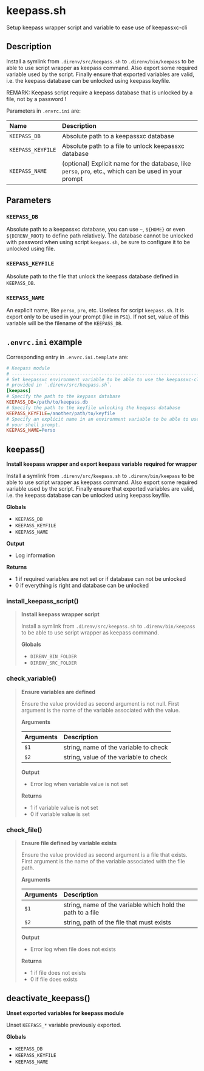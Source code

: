 # keepass.sh

Setup keepass wrapper script and variable to ease use of keepassxc-cli

## Description

Install a symlink from `.direnv/src/keepass.sh` to `.direnv/bin/keepass` to
be able to use script wrapper as keepass command. Also export some required
variable used by the script. Finally ensure that exported variables are
valid, i.e. the keepass database can be unlocked using keepass keyfile.

REMARK: Keepass script require a keepass database that is unlocked by a
file, not by a password !

Parameters in `.envrc.ini` are:

<center>

| Name               | Description                                                                                             |
| :----------------- | :------------------------------------------------------------------------------------------------------ |
| `KEEPASS_DB`       | Absolute path to a keepassxc database                                                                   |
| `KEEPASS_KEYFILE`  | Absolute path to a file to unlock keepassxc database                                                    |
| `KEEPASS_NAME`     | (optional) Explicit name for the database, like `perso`, `pro`, etc., which can be used in your prompt  |

</center>

## Parameters

### `KEEPASS_DB`

Absolute path to a keepassxc database, you can use `~`, `${HOME}` or even
`${DIRENV_ROOT}` to define path relatively. The database cannot be unlocked
with password when using script `keepass.sh`, be sure to configure it to be
unlocked using file.

### `KEEPASS_KEYFILE`

Absolute path to the file that unlock the keepass database defined in
`KEEPASS_DB`.

### `KEEPASS_NAME`

An explicit name, like `perso`, `pro`, etc. Useless for script `keepass.sh`.
It is export only to be used in your prompt (like in `PS1`). If not set,
value of this variable will be the filename of the `KEEPASS_DB`.

## `.envrc.ini` example

Corresponding entry in `.envrc.ini.template` are:

```ini
# Keepass module
# ------------------------------------------------------------------------------
# Set keepassxc environment variable to be able to use the keepassxc-cli wrapper
# provided in `.direnv/src/keepass.sh`.
[keepass]
# Specify the path to the keypass database
KEEPASS_DB=/path/to/keepass.db
# Specify the path to the keyfile unlocking the keepass database
KEEPASS_KEYFILE=/another/path/to/keyfile
# Specify an explicit name in an environment variable to be able to use it in
# your shell prompt.
KEEPASS_NAME=Perso
```



## keepass()

 **Install keepass wrapper and export keepass variable required for wrapper**
 
 Install a symlink from `.direnv/src/keepass.sh` to `.direnv/bin/keepass` to
 be able to use script wrapper as keepass command. Also export some required
 variable used by the script. Finally ensure that exported variables are
 valid, i.e. the keepass database can be unlocked using keepass keyfile.

 **Globals**

 - `KEEPASS_DB`
 - `KEEPASS_KEYFILE`
 - `KEEPASS_NAME`

 **Output**

 - Log information

 **Returns**

 - 1 if required variables are not set or if database can not be unlocked
 - 0 if everything is right and database can be unlocked

### install_keepass_script()

> **Install keepass wrapper script**
> 
> Install a symlink from `.direnv/src/keepass.sh` to `.direnv/bin/keepass`
> to be able to use script wrapper as keepass command.
>
> **Globals**
>
> - `DIRENV_BIN_FOLDER`
> - `DIRENV_SRC_FOLDER`
>
>

### check_variable()

> **Ensure variables are defined**
> 
> Ensure the value provided as second argument is not null. First argument
> is the name of the variable associated with the value.
>
>
> **Arguments**
>
> | Arguments | Description |
> | :-------- | :---------- |
> | `$1` |  string, name of the variable to check |
> | `$2` |  string, value of the variable to check |
>
> **Output**
>
> - Error log when variable value is not set
>
> **Returns**
>
> - 1 if variable value is not set
> - 0 if variable value is set
>
>

### check_file()

> **Ensure file defined by variable exists**
> 
> Ensure the value provided as second argument is a file that exists. First
> argument is the name of the variable associated with the file path.
>
>
> **Arguments**
>
> | Arguments | Description |
> | :-------- | :---------- |
> | `$1` |  string, name of the variable which hold the path to a file |
> | `$2` |  string, path of the file that must exists |
>
> **Output**
>
> - Error log when file does not exists
>
> **Returns**
>
> - 1 if file does not exists
> - 0 if file does exists
>
>

## deactivate_keepass()

 **Unset exported variables for keepass module**
 
 Unset `KEEPASS_*` variable previously exported.

 **Globals**

 - `KEEPASS_DB`
 - `KEEPASS_KEYFILE`
 - `KEEPASS_NAME`
